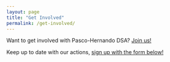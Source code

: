 ```yaml
---
layout: page
title: "Get Involved"
permalink: /get-involved/
---
```


Want to get involved with Pasco-Hernando DSA? [Join us!](https://dsausa.org/join)

Keep up to date with our actions, [sign up with the form below!](https://actionnetwork.org/forms/pasco-hernando-dsa)

<link href='https://actionnetwork.org/css/style-embed-v3.css' rel='stylesheet' type='text/css' /><script src='https://actionnetwork.org/widgets/v5/form/pasco-hernando-dsa?format=js&source=widget'></script><div id='can-form-area-pasco-hernando-dsa' style='width: 100%'><!-- this div is the target for our HTML insertion --></div>

